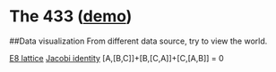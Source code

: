 # The 433 ([demo](http://tito433.github.io/433/))

##Data visualization
From different data source, try to view the world.




[E8 lattice](https://en.wikipedia.org/wiki/E8_lattice)
[Jacobi identity](https://en.wikipedia.org/wiki/Jacobi_identity) [A,[B,C]]+[B,[C,A]]+[C,[A,B]] = 0
